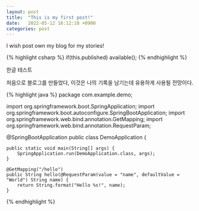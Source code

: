 ```yaml
---
layout: post
title:  "This is my first post!"
date:   2022-05-12 16:12:18 +0900
categories: post
---
```


I wish post own my blog for my stories!

{% highlight csharp %}
if(this.published)
    available();
{% endhighlight %}

한글 테스트

처음으로 블로그를 만들었다, 이것은 나의 기록을 남기는데 유용하게 사용될 전망이다.

{% highlight java %}
package com.example.demo;

import org.springframework.boot.SpringApplication;
import org.springframework.boot.autoconfigure.SpringBootApplication;
import org.springframework.web.bind.annotation.GetMapping;
import org.springframework.web.bind.annotation.RequestParam;

@SpringBootApplication
public class DemoApplication {

	public static void main(String[] args) {
		SpringApplication.run(DemoApplication.class, args);
	}
	
	@GetMapping("/hello")
	public String hello(@RequestParam(value = "name", defaultValue = "World") String name) {
		return String.format("Hello %s!", name);
	}
{% endhighlight %}